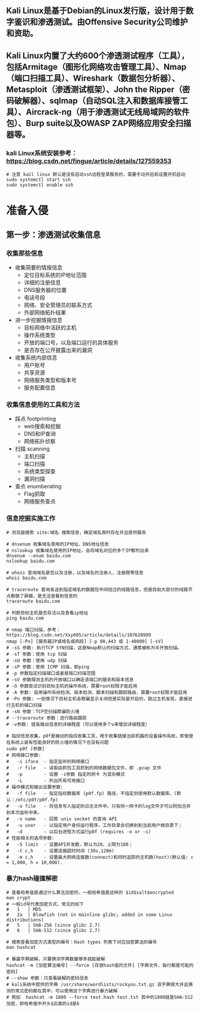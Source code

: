 ## Kali Linux是基于Debian的Linux发行版，设计用于数字鉴识和渗透测试。由Offensive Security公司维护和资助。

## Kali Linux内置了大约600个渗透测试程序（工具），包括Armitage（图形化网络攻击管理工具）、Nmap（端口扫描工具）、Wireshark（数据包分析器）、Metasploit（渗透测试框架）、John the Ripper（密码破解器）、sqlmap（自动SQL注入和数据库接管工具）、Aircrack-ng（用于渗透测试无线局域网的软件包）、Burp suite以及OWASP ZAP网络应用安全扫描器等。

### kali Linux系统安装参考：https://blog.csdn.net/fingue/article/details/127559353
~~~shell
# 注意 kail linux 默认是没有启动ssh远程登录服务的，需要手动开启和设置开机启动
sudo systemctl start ssh
sudo systemctl enable ssh
~~~

# 准备入侵

## 第一步：渗透测试收集信息
### 收集那些信息
- 收集简要的情报信息
  - 定位目标系统的IP地址范围
  - 详细的注册信息
  - DNS服务器的位置
  - 电话号段
  - 网络、安全管理员的联系方式
  - 外部网络拓扑结果
- 进一步挖掘情报信息
  - 目标网络中活跃的主机
  - 操作系统类型
  - 开放的端口号，以及端口运行的具体服务
  - 是否存在公开披露出来的漏洞
- 收集系统内部信息
  - 用户账号
  - 共享资源
  - 网络服务类型和版本号
  - 服务配置信息

### 收集信息使用的工具和方法
- 踩点 footprinting
  - web搜索和挖掘
  - DNS和IP查询
  - 网络拓扑侦察
- 扫描 scanning
  - 主机扫描
  - 端口扫描
  - 系统类型探查
  - 漏洞扫描
- 查点 enumberating
  - Flag抓取
  - 网络服务查点

### 信息挖掘实施工作
~~~shell
# 浏览器搜索 site:域名 搜索信息，确定域名真时存在并且提供服务

# dnsenum 收集域名使用的IP地址、DNS地址信息
# nslookup 收集域名使用的IP地址，会将域名对应的多个IP都列出来
dnsenum --enum baidu.com
nslookup baidu.com

# whois 查询域名是否以及注册，以及域名的注册人、注册商等信息
whois baidu.com

# traceroute 查询发送到指定域名的数据包中间经过的线路信息，但是目前大部分的线路节点都做了屏蔽，是无法查看到信息的
traceroute baidu.com

# 判断目标主机是否存活以及查看ip地址
ping baidu.com

# nmap 端口扫描，参考：https://blog.csdn.net/Xxy605/article/details/107620999
nmap [-Pn] [服务器IP或域名或网段] [-p 80,443 或 1-40000] [-sV]
# -sS 参数: 执行TCP SYN扫描，这是Nmap默认的扫描方式，通常被称为半开放扫描。
# -sT 参数：使用 tcp 扫描
# -sU 参数：使用 udp 扫描
# -sP 参数：使用 ICMP 扫描，即ping
# -p 参数指定扫描端口或者是端口扫描范围
# -sV 参数探测主机的开放端口以确定该端口的服务和版本信息
# -O 参数尝试识别目标主机的操作系统，需要root权限才能启用
# -A 参数: 启用操作系统检测、版本检测、脚本扫描和跟踪路由，需要root权限才能启用
# -Pn 参数: 一些情况下目标主机会欺骗显示关闭但是实际是开启的，跳过主机发现，直接进行主机的端口扫描
# -sN 参数：TCP空扫描欺骗防火墙
# --traceroute 参数：进行路由跟踪
# -v参数: 提高输出信息的详细程度（可以使用多个v来增加详细程度）

# 指纹信息收集，p0f是被动的指纹收集工具，用于收集链接当前机器的设备操作系统，即使是在系统上装有性能良好的防火墙的情况下也没有问题
sudo p0f [参数]
# 网络接口参数:
#   -i iface  - 指定监听的网络接口
#   -r file   - 读取由抓包工具抓到的网络数据包文件，即 .pcap 文件
#   -p        - 设置 -i参数 指定的网卡 为混杂模式
#   -L        - 列出所有可用接口
# 操作模式和输出设置参数:
#   -f file   - 指定指纹数据库 (p0f.fp) 路径，不指定则使用默认数据库。(默认：/etc/p0f/p0f.fp)
#   -o file   - 将信息写入指定的日志文件中。只有同一网卡的log文件才可以附加合并到本次监听中来。
#   -s name   - 回答 unix socket 的查询 API
#   -u user   - 以指定用户身份运行程序，工作目录会切换到到当前用户根目录下；
#   -d        - 以后台进程方式运行p0f (requires -o or -s)
# 性能相关的选项参数:
#   -S limit  - 设置API并发数，默认为20，上限为100；
#   -t c,h    - 设置连接超时时间 (30s,120m)
#   -m c,h    - 设置最大网络连接数(connect)和同时追踪的主机数(host)(默认值: c = 1,000, h = 10,000).

~~~

### 暴力hash碰撞解密
~~~shell
# 查看哈希值是通过什么算法加密的，一般哈希值是这样的 $id$salt$encrypted
man crypt
# 一般id号代表加密方式，常见的如下
#   1   | MD5
#   2a  | Blowfish (not in mainline glibc; added in some Linux distributions)
#   5   | SHA-256 (since glibc 2.7)
#   6   | SHA-512 (since glibc 2.7)

# 搜索查看加密方式类型的编号：Hash types 列表下对应加密算法的编号
man hashcat 

# 暴露字典破解，只要猜测字典数量够多就能破解
hashcat -m [加密算法编号] --force [存放hash值的文件] [字典文件，每行都是可能的密码]
# --show 参数：只查看破解的密码信息
# kali系统中提供的字典 /usr/share/wordlists/rockyou.txt.gz 该字典很大并且猜测的常见密码都在其中，可以使用这个字典进行暴力破解
# 例如  hashcat -m 1800 --force test.hash test.txt 其中的1800就是SHA-512 加密，即哈希值中开头$后面的id是6
~~~








